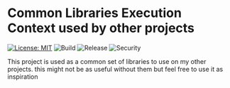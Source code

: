 # Common Libraries Execution Context used by other projects

[![License: MIT](https://img.shields.io/badge/License-MIT-blue.svg)](https://opensource.org/licenses/MIT) ![Build](https://github.com/cjlapao/common-go-execution-context/workflows/Build/badge.svg) ![Release](https://github.com/cjlapao/common-go-execution-context/workflows/Release/badge.svg) ![Security](https://github.com/cjlapao/common-go-execution-context/workflows/CodeQL/badge.svg)  

This project is used as a common set of libraries to use on my other projects. this might not be as useful without them but feel free to use it as inspiration

